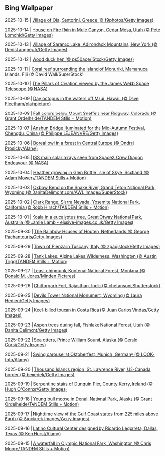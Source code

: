 ## Bing Wallpaper
2025-10-15 | [Village of Oia, Santorini, Greece (© f9photos/Getty Images)](./wallpaper/2025-10-15.jpg) 

2025-10-14 | [House on Fire Ruin in Mule Canyon, Cedar Mesa, Utah (© Pete Lomchid/Getty Images)](./wallpaper/2025-10-14.jpg) 

2025-10-13 | [Village of Saranac Lake, Adirondack Mountains, New York (© DenisTangneyJr/Getty Images)](./wallpaper/2025-10-13.jpg) 

2025-10-12 | [Wood duck hen (© ps50ace/iStock/Getty Images)](./wallpaper/2025-10-12.jpg) 

2025-10-11 | [Coral reef surrounding the island of Monuriki, Mamanuca Islands, Fiji (© David Wall/SuperStock)](./wallpaper/2025-10-11.jpg) 

2025-10-10 | [The Pillars of Creation viewed by the James Webb Space Telescope (© NASA)](./wallpaper/2025-10-10.jpg) 

2025-10-09 | [Day octopus in the waters off Maui, Hawaii (© Dave Fleetham/plainpicture)](./wallpaper/2025-10-09.jpg) 

2025-10-08 | [Fall colors below Mount Sneffels near Ridgway, Colorado (© Grant Ordelheide/TANDEM Stills + Motion)](./wallpaper/2025-10-08.jpg) 

2025-10-07 | [Anshun Bridge illuminated for the Mid-Autumn Festival, Chengdu, China (© Philippe LEJEANVRE/Getty Images)](./wallpaper/2025-10-07.jpg) 

2025-10-06 | [Boreal owl in a forest in Central Europe (© Ondrej Prosicky/Alamy)](./wallpaper/2025-10-06.jpg) 

2025-10-05 | [ISS main solar arrays seen from SpaceX Crew Dragon Endeavour (© NASA)](./wallpaper/2025-10-05.jpg) 

2025-10-04 | [Heather growing in Glen Brittle, Isle of Skye, Scotland (© Adam Mowery/TANDEM Stills + Motion)](./wallpaper/2025-10-04.jpg) 

2025-10-03 | [Oxbow Bend on the Snake River, Grand Teton National Park, Wyoming (© DanitaDelimont.com/AWL Images/SuperStock)](./wallpaper/2025-10-03.jpg) 

2025-10-02 | [Clark Range, Sierra Nevada, Yosemite National Park, California (© Robb Hirsch/TANDEM Stills + Motion)](./wallpaper/2025-10-02.jpg) 

2025-10-01 | [Koala in a eucalyptus tree, Great Otway National Park, Australia (© Jamie Lamb - elusive-images.co.uk/Getty Images)](./wallpaper/2025-10-01.jpg) 

2025-09-30 | [The Rainbow Houses of Houten, Netherlands (© George Pachantouris/Getty Images)](./wallpaper/2025-09-30.jpg) 

2025-09-29 | [Town of Pienza in Tuscany, Italy (© zpagistock/Getty Images)](./wallpaper/2025-09-29.jpg) 

2025-09-28 | [Tank Lakes, Alpine Lakes Wilderness, Washington (© Austin Trigg/TANDEM Stills + Motion)](./wallpaper/2025-09-28.jpg) 

2025-09-27 | [Least chipmunk, Kootenai National Forest, Montana (© Donald M. Jones/Minden Pictures)](./wallpaper/2025-09-27.jpg) 

2025-09-26 | [Chittorgarh Fort, Rajasthan, India (© chetansoni/Shutterstock)](./wallpaper/2025-09-26.jpg) 

2025-09-25 | [Devils Tower National Monument, Wyoming (© Laura Hedien/Getty Images)](./wallpaper/2025-09-25.jpg) 

2025-09-24 | [Keel-billed toucan in Costa Rica (© Juan Carlos Vindas/Getty Images)](./wallpaper/2025-09-24.jpg) 

2025-09-23 | [Aspen trees during fall, Fishlake National Forest, Utah (© Danita Delimont/Getty Images)](./wallpaper/2025-09-23.jpg) 

2025-09-22 | [Sea otters, Prince William Sound, Alaska (© Gerald Corsi/Getty Images)](./wallpaper/2025-09-22.jpg) 

2025-09-21 | [Swing carousel at Oktoberfest, Munich, Germany (© LOOK-foto/Alamy)](./wallpaper/2025-09-21.jpg) 

2025-09-20 | [Thousand Islands region, St. Lawrence River, US-Canada border (© benedek/Getty Images)](./wallpaper/2025-09-20.jpg) 

2025-09-19 | [Serpentine stairs of Dunquin Pier, County Kerry, Ireland (© Hugh O'Connor/Getty Images)](./wallpaper/2025-09-19.jpg) 

2025-09-18 | [Young bull moose in Denali National Park, Alaska (© Grant Ordelheide/TANDEM Stills + Motion)](./wallpaper/2025-09-18.jpg) 

2025-09-17 | [Nighttime view of the Gulf Coast states from 225 miles above Earth (© Stocktrek Images/Getty Images)](./wallpaper/2025-09-17.jpg) 

2025-09-16 | [Latino Cultural Center designed by Ricardo Legorreta, Dallas, Texas (© Ken Hurst/Alamy)](./wallpaper/2025-09-16.jpg) 

2025-09-15 | [A waterfall in Olympic National Park, Washington (© Chris Moore/TANDEM Stills + Motion)](./wallpaper/2025-09-15.jpg) 

